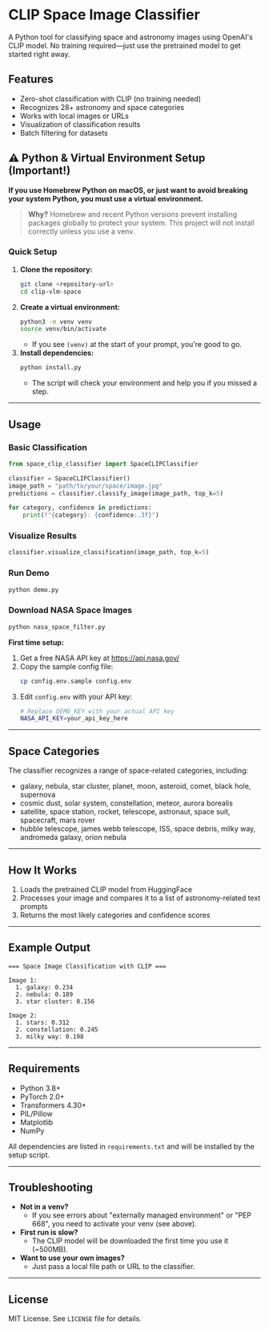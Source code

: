 # CLIP Space Image Classifier

A Python tool for classifying space and astronomy images using OpenAI's CLIP model. No training required—just use the pretrained model to get started right away.

## Features

- Zero-shot classification with CLIP (no training needed)
- Recognizes 28+ astronomy and space categories
- Works with local images or URLs
- Visualization of classification results
- Batch filtering for datasets

## ⚠️ Python & Virtual Environment Setup (Important!)

**If you use Homebrew Python on macOS, or just want to avoid breaking your system Python, you must use a virtual environment.**

> **Why?**
> Homebrew and recent Python versions prevent installing packages globally to protect your system. This project will not install correctly unless you use a venv.

### Quick Setup

1. **Clone the repository:**
   ```sh
   git clone <repository-url>
   cd clip-vlm-space
   ```
2. **Create a virtual environment:**
   ```sh
   python3 -m venv venv
   source venv/bin/activate
   ```
   - If you see `(venv)` at the start of your prompt, you're good to go.
3. **Install dependencies:**
   ```sh
   python install.py
   ```
   - The script will check your environment and help you if you missed a step.

---

## Usage

### Basic Classification

```python
from space_clip_classifier import SpaceCLIPClassifier

classifier = SpaceCLIPClassifier()
image_path = "path/to/your/space/image.jpg"
predictions = classifier.classify_image(image_path, top_k=5)

for category, confidence in predictions:
    print(f"{category}: {confidence:.3f}")
```

### Visualize Results

```python
classifier.visualize_classification(image_path, top_k=5)
```

### Run Demo

```sh
python demo.py
```

### Download NASA Space Images

```sh
python nasa_space_filter.py
```

**First time setup:**
1. Get a free NASA API key at https://api.nasa.gov/
2. Copy the sample config file:
   ```bash
   cp config.env.sample config.env
   ```
3. Edit `config.env` with your API key:
   ```bash
   # Replace DEMO_KEY with your actual API key
   NASA_API_KEY=your_api_key_here
   ```

---

## Space Categories

The classifier recognizes a range of space-related categories, including:
- galaxy, nebula, star cluster, planet, moon, asteroid, comet, black hole, supernova
- cosmic dust, solar system, constellation, meteor, aurora borealis
- satellite, space station, rocket, telescope, astronaut, space suit, spacecraft, mars rover
- hubble telescope, james webb telescope, ISS, space debris, milky way, andromeda galaxy, orion nebula

---

## How It Works

1. Loads the pretrained CLIP model from HuggingFace
2. Processes your image and compares it to a list of astronomy-related text prompts
3. Returns the most likely categories and confidence scores

---

## Example Output

```
=== Space Image Classification with CLIP ===

Image 1:
  1. galaxy: 0.234
  2. nebula: 0.189
  3. star cluster: 0.156

Image 2:
  1. stars: 0.312
  2. constellation: 0.245
  3. milky way: 0.198
```

---

## Requirements

- Python 3.8+
- PyTorch 2.0+
- Transformers 4.30+
- PIL/Pillow
- Matplotlib
- NumPy

All dependencies are listed in `requirements.txt` and will be installed by the setup script.

---

## Troubleshooting

- **Not in a venv?**
  - If you see errors about "externally managed environment" or "PEP 668", you need to activate your venv (see above).
- **First run is slow?**
  - The CLIP model will be downloaded the first time you use it (~500MB).
- **Want to use your own images?**
  - Just pass a local file path or URL to the classifier.

---

## License

MIT License. See `LICENSE` file for details. 